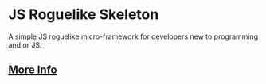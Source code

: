 # JS Roguelike Skeleton

A simple JS roguelike micro-framework for developers new to programming and or JS.

## [More Info](http://unstoppablecarl.github.io/js-roguelike-skeleton/)


